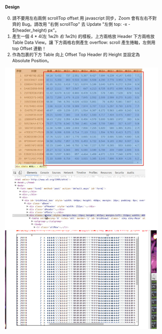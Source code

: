 #### Design

0. 請不要用左右兩側 scrollTop offset 用 javascript 同步，Zoom 會有左右不對齊的 Bug。請改用 "右側 scrollTop" 去 Update "左側 top: -x - $(header_height) px"。
1. 產生一個 4 * 4(左 1w*2h 右 1w*2h) 的樣板，上方兩格放 Header 下方兩格放 Table Data View。讓 下方兩格右側產生 overflow: scroll 產生捲軸，左側用 top Offset 連動！
2. 作為包裹的下方 Table 向上 Offset Top Header 的 Height 並設定為 Absolute Position。

![Alt text](https://raw.githubusercontent.com/scott1028/HTML5-Table-Pinned-Column-Sample/master/sample01.jpg "sample01")
![Alt text](https://raw.githubusercontent.com/scott1028/HTML5-Table-Pinned-Column-Sample/master/sample01.gif "sample01")
